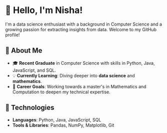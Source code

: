 # 👋 Hello, I'm Nisha!

I'm a data science enthusiast with a background in Computer Science and a growing passion for extracting insights from data. Welcome to my GitHub profile!

## 🚀 About Me
- 🎓 **Recent Graduate** in Computer Science with skills in Python, Java, JavaScript, and SQL.
- 💡 **Currently Learning**: Diving deeper into **data science** and **mathematics**.
- 🎯 **Career Goals**: Working towards a master's in Mathematics and Computation to deepen my technical expertise.

## 🔧 Technologies
- **Languages**: Python, Java, JavaScript, SQL
- **Tools & Libraries**: Pandas, NumPy, Matplotlib, Git

